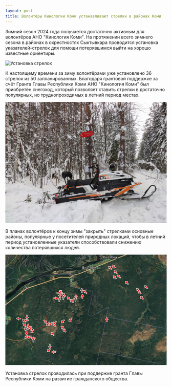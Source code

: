```yaml
---
layout: post
title: Волонтёры Кинологии Коми устанавливают стрелки в районах Коми
---
```


Зимний сезон 2024 года получается достаточно активным для волонтёров АНО "Кинология Коми". На протяжении всего зимнего сезона в районах в окрестностях Сыктывкара проводится установка указателей-стрелок для помощи потерявшимся выйти на хорошо известные ориентиры.

![Установка стрелок](/images/strelki_022024.jpg)

К настоящему времени за зиму волонтёрами уже установлено 36 стрелок из 50 запланированных. Благодаря грантовой поддержке за счёт Гранта Главы Республики Коми АНО "Кинология Коми" был приобретён снегоход, который позволяет ставить стрелки в достаточно популярных, но труднопроходимых в летний период местах.

![Снегоход](/images/buran_strelki_022024.jpg)

В планах волонтёров к концу зимы "закрыть" стрелками основные районы, популярные у посетителей природных локаций, чтобы в летний период установленные указатели способствовали снижению количества потерявшихся людей.

![Карта стрелок](/images/strelki_map_022024.jpg)

Установка стрелок проводилась при поддержке гранта Главы Республики Коми на развитие гражданского общества.
